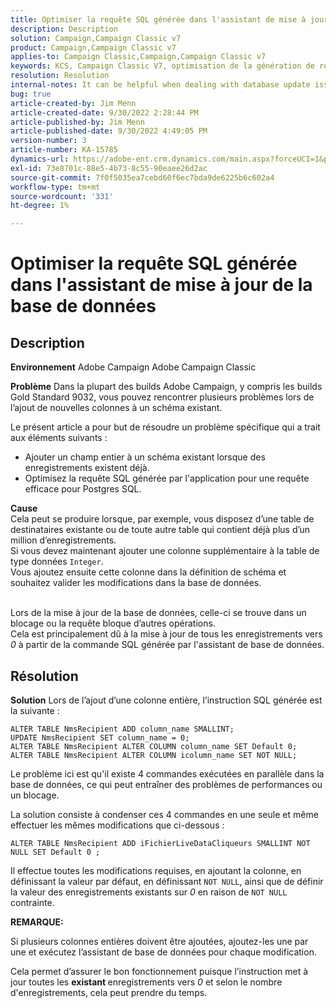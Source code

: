 ```yaml
---
title: Optimiser la requête SQL générée dans l'assistant de mise à jour de la base de données
description: Description
solution: Campaign,Campaign Classic v7
product: Campaign,Campaign Classic v7
applies-to: Campaign Classic,Campaign,Campaign Classic v7
keywords: KCS, Campaign Classic V7, optimisation de la génération de requête SQL, assistant de mise à jour de base de données
resolution: Resolution
internal-notes: It can be helpful when dealing with database update issues with big tables
bug: true
article-created-by: Jim Menn
article-created-date: 9/30/2022 2:28:44 PM
article-published-by: Jim Menn
article-published-date: 9/30/2022 4:49:05 PM
version-number: 3
article-number: KA-15785
dynamics-url: https://adobe-ent.crm.dynamics.com/main.aspx?forceUCI=1&pagetype=entityrecord&etn=knowledgearticle&id=f9d8b92d-cc40-ed11-9db1-0022480866ad
exl-id: 73e8701c-88e5-4b73-8c55-90eaee26d2ac
source-git-commit: 7f0f5035ea7cebd60f6ec7bda9de6225b6c602a4
workflow-type: tm+mt
source-wordcount: '331'
ht-degree: 1%

---
```


# Optimiser la requête SQL générée dans l&#39;assistant de mise à jour de la base de données

## Description


<b>Environnement</b>
Adobe Campaign Adobe Campaign Classic

<b>Problème</b>
Dans la plupart des builds Adobe Campaign, y compris les builds Gold Standard 9032, vous pouvez rencontrer plusieurs problèmes lors de l’ajout de nouvelles colonnes à un schéma existant.

Le présent article a pour but de résoudre un problème spécifique qui a trait aux éléments suivants :

- Ajouter un champ entier à un schéma existant lorsque des enregistrements existent déjà.
- Optimisez la requête SQL générée par l&#39;application pour une requête efficace pour Postgres SQL.


<b>Cause</b>
<br>Cela peut se produire lorsque, par exemple, vous disposez d’une table de destinataires existante ou de toute autre table qui contient déjà plus d’un million d’enregistrements.
<br>Si vous devez maintenant ajouter une colonne supplémentaire à la table de type données `Integer`.
<br>Vous ajoutez ensuite cette colonne dans la définition de schéma et souhaitez valider les modifications dans la base de données.

<br>Lors de la mise à jour de la base de données, celle-ci se trouve dans un blocage ou la requête bloque d’autres opérations.
<br>Cela est principalement dû à la mise à jour de tous les enregistrements vers *0* à partir de la commande SQL générée par l&#39;assistant de base de données.<br>

## Résolution


<b>Solution</b>
Lors de l’ajout d’une colonne entière, l’instruction SQL générée est la suivante :


```
ALTER TABLE NmsRecipient ADD column_name SMALLINT;
UPDATE NmsRecipient SET column_name = 0;
ALTER TABLE NmsRecipient ALTER COLUMN column_name SET Default 0;
ALTER TABLE NmsRecipient ALTER COLUMN icolumn_name SET NOT NULL;
```


Le problème ici est qu&#39;il existe 4 commandes exécutées en parallèle dans la base de données, ce qui peut entraîner des problèmes de performances ou un blocage.

La solution consiste à condenser ces 4 commandes en une seule et même effectuer les mêmes modifications que ci-dessous :


```
ALTER TABLE NmsRecipient ADD iFichierLiveDataCliqueurs SMALLINT NOT NULL SET Default 0 ;
```


Il effectue toutes les modifications requises, en ajoutant la colonne, en définissant la valeur par défaut, en définissant `NOT NULL`, ainsi que de définir la valeur des enregistrements existants sur *0* en raison de `NOT NULL` contrainte.



<b>REMARQUE:</b>

Si plusieurs colonnes entières doivent être ajoutées, ajoutez-les une par une et exécutez l’assistant de base de données pour chaque modification.

Cela permet d’assurer le bon fonctionnement puisque l’instruction met à jour toutes les <b>existant </b>enregistrements vers *0* et selon le nombre d&#39;enregistrements, cela peut prendre du temps.
